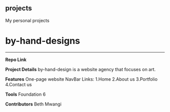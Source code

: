 ## projects
My personal projects 

# by-hand-designs
_________________

**Repo Link**


**Project Details**
by-hand-design is a website agency that focuses on art. 


**Features**
One-page website
NavBar Links: 
 1.Home 
 2.About us
 3.Portfolio
 4.Contact us

**Tools**
Foundation 6

**Contributors**
 Beth Mwangi
